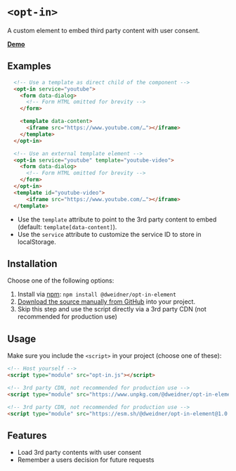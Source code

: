 # `<opt-in>`

A custom element to embed third party content with user consent.

**[Demo](https://dweidner.github.io/opt-in-element/demo.html)**

## Examples

```html
  <!-- Use a template as direct child of the component -->
  <opt-in service="youtube">
    <form data-dialog>
      <!-- Form HTML omitted for brevity -->
    </form>

    <template data-content>
      <iframe src="https://www.youtube.com/…"></iframe>
    </template>
  </opt-in>
```

```html
  <!-- Use an external template element -->
  <opt-in service="youtube" template="youtube-video">
    <form data-dialog>
      <!-- Form HTML omitted for brevity -->
    </form>
  </opt-in>
  <template id="youtube-video">
      <iframe src="https://www.youtube.com/…"></iframe>
  </template>
```

- Use the `template` attribute to point to the 3rd party content to embed (default: `template[data-content]`).
- Use the `service` attribute to customize the service ID to store in localStorage.

## Installation

Choose one of the following options:

1. Install via [npm](https://www.npmjs.com/package/@dweidner/opt-in-element): `npm install @dweidner/opt-in-element`
1. [Download the source manually from GitHub](https://github.com/dweidner/opt-in-element/tags) into your project.
1. Skip this step and use the script directly via a 3rd party CDN (not recommended for production use)

## Usage

Make sure you include the `<script>` in your project (choose one of these):

```html
<!-- Host yourself -->
<script type="module" src="opt-in.js"></script>
```

```html
<!-- 3rd party CDN, not recommended for production use -->
<script type="module" src="https://www.unpkg.com/@dweidner/opt-in-element@1.0.0"></script>
```

```html
<!-- 3rd party CDN, not recommended for production use -->
<script type="module" src="https://esm.sh/@dweidner/opt-in-element@1.0.0"></script>
```

## Features

- Load 3rd party contents with user consent
- Remember a users decision for future requests
